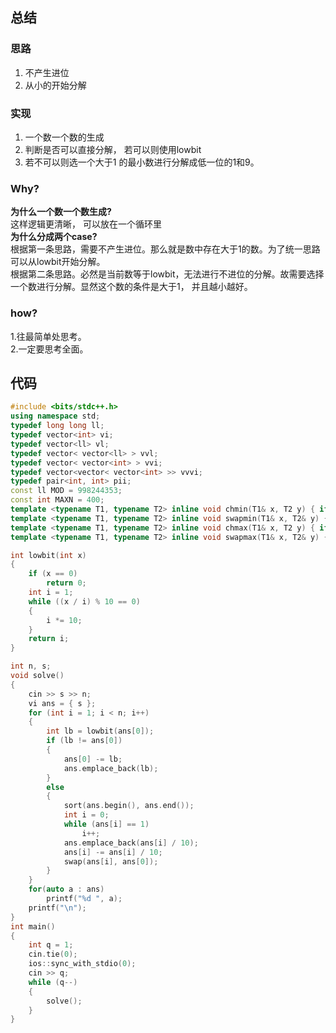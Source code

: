 ## 总结
### 思路
1. 不产生进位  
2. 从小的开始分解
### 实现
1. 一个数一个数的生成
2. 判断是否可以直接分解， 若可以则使用lowbit
3. 若不可以则选一个大于1 的最小数进行分解成低一位的1和9。
### Why?
**为什么一个数一个数生成?**  
这样逻辑更清晰， 可以放在一个循环里  
**为什么分成两个case?**  
根据第一条思路，需要不产生进位。那么就是数中存在大于1的数。为了统一思路可以从lowbit开始分解。  
根据第二条思路。必然是当前数等于lowbit，无法进行不进位的分解。故需要选择一个数进行分解。显然这个数的条件是大于1， 并且越小越好。
### how?
1.往最简单处思考。  
2.一定要思考全面。
## 代码
```C++
#include <bits/stdc++.h>
using namespace std;
typedef long long ll;
typedef vector<int> vi;
typedef vector<ll> vl;
typedef vector< vector<ll> > vvl;
typedef vector< vector<int> > vvi;
typedef vector<vector< vector<int> >> vvvi;
typedef pair<int, int> pii;
const ll MOD = 998244353;
const int MAXN = 400;
template <typename T1, typename T2> inline void chmin(T1& x, T2 y) { if (x > y) x = y; }
template <typename T1, typename T2> inline void swapmin(T1& x, T2& y) { if (x > y) swap(x, y); }
template <typename T1, typename T2> inline void chmax(T1& x, T2 y) { if (x < y) x = y; }
template <typename T1, typename T2> inline void swapmax(T1& x, T2& y) { if (x < y) swap(x, y); }

int lowbit(int x)
{
    if (x == 0)
        return 0;
    int i = 1;
    while ((x / i) % 10 == 0)
    {
        i *= 10;
    }
    return i;
}

int n, s;
void solve()
{
    cin >> s >> n;
    vi ans = { s };
    for (int i = 1; i < n; i++)
    {
        int lb = lowbit(ans[0]);
        if (lb != ans[0])
        {
            ans[0] -= lb;
            ans.emplace_back(lb);
        }
        else
        {
            sort(ans.begin(), ans.end());
            int i = 0;
            while (ans[i] == 1)
                i++;
            ans.emplace_back(ans[i] / 10);
            ans[i] -= ans[i] / 10;
            swap(ans[i], ans[0]);
        }
    }
    for(auto a : ans)
        printf("%d ", a);
    printf("\n");
}
int main()
{
    int q = 1;
    cin.tie(0);
    ios::sync_with_stdio(0);
    cin >> q;
    while (q--)
    {
        solve();
    }
}
```
